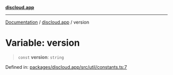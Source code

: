[**discloud.app**](../README.md)

***

[Documentation](../../packages.md) / [discloud.app](../README.md) / version

# Variable: version

> `const` **version**: `string`

Defined in: [packages/discloud.app/src/util/constants.ts:7](https://github.com/discloud/discloud.app/blob/bfcb626f6315ac03eb36b36e57f162cd101e1996/packages/discloud.app/src/util/constants.ts#L7)
